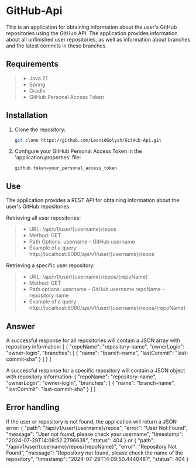 # GitHub-Api

This is an application for obtaining information about the user's GitHub repositories using the GitHub API. 
The application provides information about all unfinished user repositories, as well as information about branches and the latest commits in these branches.

## Requirements

> - Java 21
> - Spring
> - Gradle
> - GitHub Personal Access Token

## Installation

1. Clone the repository:
   ```sh
   git clone https://github.com/LeonidGolysh/GitHub-Api.git
   ```
3. Configure your GitHub Personal Access Token in the 'application.properties' file:
   ```properties
   github.token=your_personal_access_token
   ```

## Use

The application provides a REST API for obtaining information about the user's GitHub repositories.

Retrieving all user repositories:

> - URL: /api/v1/user/{username}/repos
> - Method: GET
> - Path Options: username - GitHub username
> - Example of a query:
>  http://localhost:8080/api/v1/user/{username}/repos

Retrieving a specific user repository:

> - URL: /api/v1/user/{username}/repos/{repoName}
> - Method: GET
> - Path options:
>  username - GitHub username
>  repoName - repository name
> - Example of a query:
> http://localhost:8080/api/v1/user/{username}/repos/{repoName}
  
## Answer

A successful response for all repositories will contain a JSON array with repository information:
[
    {
        "repoName": "repository-name",
        "ownerLogin": "owner-login",
        "branches": [
            {
                "name": "branch-name",
                "lastCommit": "last-commit-sha"
            }
        ]
    }
]

A successful response for a specific repository will contain a JSON object with repository information:
{
    "repoName": "repository-name",
    "ownerLogin": "owner-login",
    "branches": [
        {
            "name": "branch-name",
            "lastCommit": "last-commit-sha"
        }
    ]
}

## Error handling

If the user or repository is not found, the application will return a JSON error:
{
    "path": "/api/v1/user/{username}/repos",
    "error": "User Not Found",
    "message": "User not found, please check your username",
    "timestamp": "2024-07-29T14:08:52.2796638",
    "status": 404
}
or
{
    "path": "/api/v1/user/{username}/repos/{repoName}",
    "error": "Repository Not Found",
    "message": "Repository not found, please check the name of the repository",
    "timestamp": "2024-07-29T14:09:50.4440481",
    "status": 404
}
